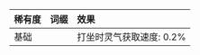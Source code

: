 | 稀有度 | 词缀 | 效果                     |
| :----- | :--- | :----------------------- |
| 基础   |      | 打坐时灵气获取速度: 0.2% |
